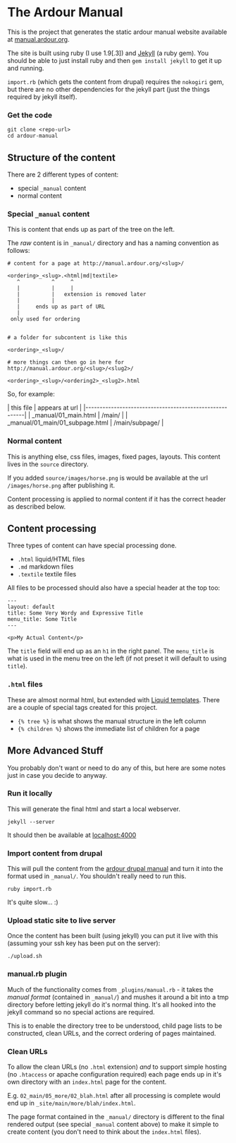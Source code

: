 
# The Ardour Manual


This is the project that generates the static ardour manual website available at [manual.ardour.org](http://manual.ardour.org).

The site is built using ruby (I use 1.9[.3]) and [Jekyll](https://github.com/mojombo/jekyll) (a ruby gem). You should be able to just install ruby and then `gem install jekyll` to get it up and running.

`import.rb` (which gets the content from drupal) requires the `nokogiri` gem, but there are no other dependencies for the jekyll part (just the things required by jekyll itself).

### Get the code

    git clone <repo-url>
    cd ardour-manual
    
## Structure of the content

There are 2 different types of content:

- special `_manual` content
- normal content

### Special `_manual` content

This is content that ends up as part of the tree on the left.

The _raw_ content is in `_manual/` directory and has a naming convention as follows:

    # content for a page at http://manual.ardour.org/<slug>/

    <ordering>_<slug>.<html|md|textile>
       ^          ^     ^
       |          |     |
       |          |   extension is removed later
       |          |        
       |     ends up as part of URL
       |
     only used for ordering


    # a folder for subcontent is like this

    <ordering>_<slug>/

    # more things can then go in here for http://manual.ardour.org/<slug>/<slug2>/

    <ordering>_<slug>/<ordering2>_<slug2>.html

So, for example:


| this file                        | appears at url      |
|--------------------------------------------------------|
| _manual/01_main.html             | /main/              |
| _manual/01_main/01_subpage.html  | /main/subpage/      |


### Normal content

This is anything else, css files, images, fixed pages, layouts. This content lives in the `source` directory.

If you added `source/images/horse.png` is would be available at the url `/images/horse.png` after publishing it.

Content processing is applied to normal content if it has the correct header as described below.


## Content processing

Three types of content can have special processing done.

- `.html` liquid/HTML files
- `.md` markdown files
- `.textile` textile files

All files to be processed should also have a special header at the top too:

    ---
    layout: default
    title: Some Very Wordy and Expressive Title
    menu_title: Some Title
    ---

    <p>My Actual Content</p>
    
The `title` field will end up as an `h1` in the right panel. The `menu_title` is what is used in the menu tree on the left (if not preset it will default to using `title`).
    
### `.html` files

These are almost normal html, but extended with [Liquid templates](http://liquidmarkup.org/). There are a couple of special tags created for this project.

- `{% tree %}` is what shows the manual structure in the left column
- `{% children %}` shows the immediate list of children for a page


## More Advanced Stuff

You probably don't want or need to do any of this, but here are some
notes just in case you decide to anyway.

### Run it locally

This will generate the final html and start a local webserver.

    jekyll --server
    
It should then be available at [localhost:4000](http://localhost:4000)
    
### Import content from drupal

This will pull the content from the [ardour drupal manual](http://ardour.org/manual/ardour3) and turn it into the format used in `_manual/`. You shouldn't really need to run this.
    
    ruby import.rb
    
It's quite slow… :)


### Upload static site to live server

Once the content has been built (using jekyll) you can put it live with this (assuming your ssh key has been put on the server):

    ./upload.sh

### manual.rb plugin

Much of the functionality comes from `_plugins/manual.rb` - it takes the _manual format_ (contained in `_manual/`) and mushes it around a bit into a tmp directory before letting jekyll do it's normal thing. It's all hooked into the jekyll command so no special actions are required.

This is to enable the directory tree to be understood, child page lists to be constructed, clean URLs, and the correct ordering of pages maintained.

### Clean URLs

To allow the clean URLs (no `.html` extension) _and_ to support simple hosting (no `.htaccess` or apache configuration required) each page ends up in it's own directory with an `index.html` page for the content.

E.g. `02_main/05_more/02_blah.html` after all processing is complete would end up in `_site/main/more/blah/index.html`.

The page format contained in the `_manual/` directory is different to the final rendered output (see special `_manual` content above) to make it simple to create content (you don't need to think about the `index.html` files). 



    
